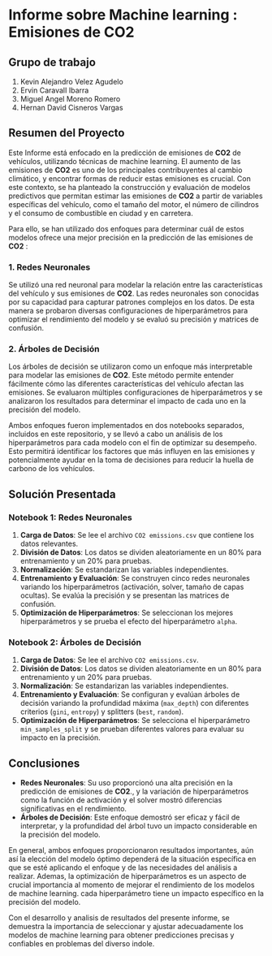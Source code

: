 # Informe sobre Machine learning : Emisiones de CO2 

## Grupo de trabajo

1. Kevin Alejandro Velez Agudelo
2. Ervin CaravalI Ibarra
3. Miguel Angel Moreno Romero
4. Hernan David Cisneros Vargas

## Resumen del Proyecto

Este Informe está enfocado en la predicción de emisiones de **CO2** de vehículos, utilizando técnicas de machine learning. El aumento de las emisiones de **CO2** es uno de los principales contribuyentes al cambio climático, y encontrar formas de reducir estas emisiones es crucial. Con este contexto, se ha planteado la construcción y evaluación de modelos predictivos que permitan estimar las emisiones de **CO2** a partir de variables específicas del vehículo, como el tamaño del motor, el número de cilindros y el consumo de combustible en ciudad y en carretera. 

Para ello, se han utilizado dos enfoques para determinar cuál de estos modelos ofrece una mejor precisión en la predicción de las emisiones de **CO2** : 

### 1. Redes Neuronales

Se utilizó una red neuronal para modelar la relación entre las características del vehículo y sus emisiones de **CO2**. Las redes neuronales son conocidas por su capacidad para capturar patrones complejos en los datos. De esta manera se probaron diversas configuraciones de hiperparámetros para optimizar el rendimiento del modelo y se evaluó su precisión y matrices de confusión.

### 2. Árboles de Decisión
Los árboles de decisión se utilizaron como un enfoque más interpretable para modelar las emisiones de **CO2**. Este método permite entender fácilmente cómo las diferentes características del vehículo afectan las emisiones. Se evaluaron múltiples configuraciones de hiperparámetros y se analizaron los resultados para determinar el impacto de cada uno en la precisión del modelo.

Ambos enfoques fueron implementados en dos notebooks separados, incluidos en este repositorio, y se llevó a cabo un análisis de los hiperparámetros para cada modelo con el fin de optimizar su desempeño. Esto permitirá identificar los factores que más influyen en las emisiones y potencialmente ayudar en la toma de decisiones para reducir la huella de carbono de los vehículos.

## Solución Presentada

### Notebook 1: Redes Neuronales

1. **Carga de Datos**: Se lee el archivo `CO2 emissions.csv` que contiene los datos relevantes.
2. **División de Datos**: Los datos se dividen aleatoriamente en un 80% para entrenamiento y un 20% para pruebas.
3. **Normalización**: Se estandarizan las variables independientes.
4. **Entrenamiento y Evaluación**: Se construyen cinco redes neuronales variando los hiperparámetros (activación, solver, tamaño de capas ocultas). Se evalúa la precisión y se presentan las matrices de confusión.
5. **Optimización de Hiperparámetros**: Se seleccionan los mejores hiperparámetros y se prueba el efecto del hiperparámetro `alpha`.

### Notebook 2: Árboles de Decisión

1. **Carga de Datos**: Se lee el archivo `CO2 emissions.csv`.
2. **División de Datos**: Los datos se dividen aleatoriamente en un 80% para entrenamiento y un 20% para pruebas.
3. **Normalización**: Se estandarizan las variables independientes.
4. **Entrenamiento y Evaluación**: Se configuran y evalúan árboles de decisión variando la profundidad máxima (`max_depth`) con diferentes criterios (`gini`, `entropy`) y splitters (`best`, `random`).
5. **Optimización de Hiperparámetros**: Se selecciona el hiperparámetro `min_samples_split` y se prueban diferentes valores para evaluar su impacto en la precisión.

## Conclusiones

- **Redes Neuronales**: Su uso proporcionó una alta precisión en la predicción de emisiones de **CO2**., y la variación de hiperparámetros como la función de activación y el solver mostró diferencias significativas en el rendimiento.
- **Árboles de Decisión**: Este enfoque demostró ser eficaz y fácil de interpretar, y la profundidad del árbol tuvo un impacto considerable en la precisión del modelo.

En general, ambos enfoques proporcionaron resultados importantes, aún así la elección del modelo óptimo dependerá de la situación específica en que se esté aplicando el enfoque y de las necesidades del análisis a realizar. Ademas, la optimización de hiperparámetros es un aspecto de crucial importancia al momento de mejorar el rendimiento de los modelos de machine learning. cada hiperparámetro tiene un impacto específico en la precisión del modelo.

Con el desarrollo y analisis de resultados del presente informe, se demuestra la importancia de seleccionar y ajustar adecuadamente los modelos de machine learning para obtener predicciones precisas y confiables en problemas del diverso indole.
